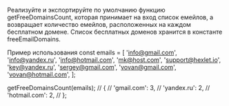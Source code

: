 Реализуйте и экспортируйте по умолчанию функцию getFreeDomainsCount, 
которая принимает на вход список емейлов, а возвращает количество емейлов, 
расположенных на каждом бесплатном домене. Список бесплатных доменов хранится в константе freeEmailDomains.

Пример использования
const emails = [
    'info@gmail.com',
    'info@yandex.ru',
    'info@hotmail.com',
    'mk@host.com',
    'support@hexlet.io',
    'key@yandex.ru',
    'sergey@gmail.com',
    'vovan@gmail.com',
    'vovan@hotmail.com',
];

getFreeDomainsCount(emails);
// {
//   'gmail.com': 3,
//   'yandex.ru': 2,
//   'hotmail.com': 2,
// };